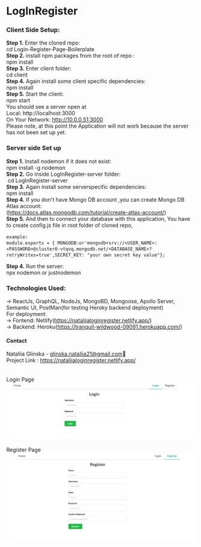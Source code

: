 # LogInRegister

### Client Side Setup:
**Step 1.** Enter the cloned repo:<br>
cd Login-Register-Page-Boilerplate<br>
**Step 2.** install npm packages from the root of repo :<br>
npm install <br>
**Step 3.** Enter client folder:<br>
cd client <br>
**Step 4.** Again install some client specific dependencies: <br>
npm install<br>
**Step 5.** Start the client: <br> 
npm start <br>
You should see a server open at  <br>
Local:   http://localhost:3000 <br>
On Your Network:  http://10.0.0.51:3000<br>
Please note, at this point the Application will not work because the server has not been set up yet.<br>

### Server side Set up<br>
**Step 1.** Install nodemon if it does not exist:<br>
npm install -g nodemon<br>
**Step 2.** Go inside LogInRegister-server folder:<br>
 cd LogInRegister-server  <br>
**Step 3.** Again install some serverspecific dependencies: <br>
npm install  <br>
**Step 4.** If you don't have Mongo DB account ,you can create Mongo DB Atlas account:<br>
(https://docs.atlas.mongodb.com/tutorial/create-atlas-account/)<br>
**Step 5.** And then to connect your database with this application, You have to create config.js file in root folder of cloned repo,

```
example:
module.exports = { MONGODB:or'mongodb+srv://<USER_NAME>:<PASSWORD>@cluster0-vtqvq.mongodb.net/<DATABASE_NAME>?retryWrites=true',SECRET_KEY: "your own secret key value"};
```  

**Step 4.**  Run the server:<br>
npx nodemon or justnodemon<br>
  
### Technologies Used:<br>
-> ReactJs, GraphQL, NodeJs, MongoBD, Mongoose, Apollo Server, Semantic UI, PostMan(for testing Heroky backend deployment)<br>
For deployment:<br>
-> Fontend: Netlify(https://nataliialoginregister.netlify.app/)<br>
-> Backend: Heroku(https://tranquil-wildwood-09091.herokuapp.com/) <br>

#### Contact<br>

Nataliia Glinska - glinska.nataliia21@gmail.com📩<br>
Project Link : https://nataliialoginregister.netlify.app/<br>
<br>
<br>
Login Page
![alt tag](https://github.com/natagl/LogInRegister/blob/master/img/login.jpg)
<br>
<br>
Register Page
![alt tag](https://github.com/natagl/LogInRegister/blob/master/img/registerjpg.jpg)


